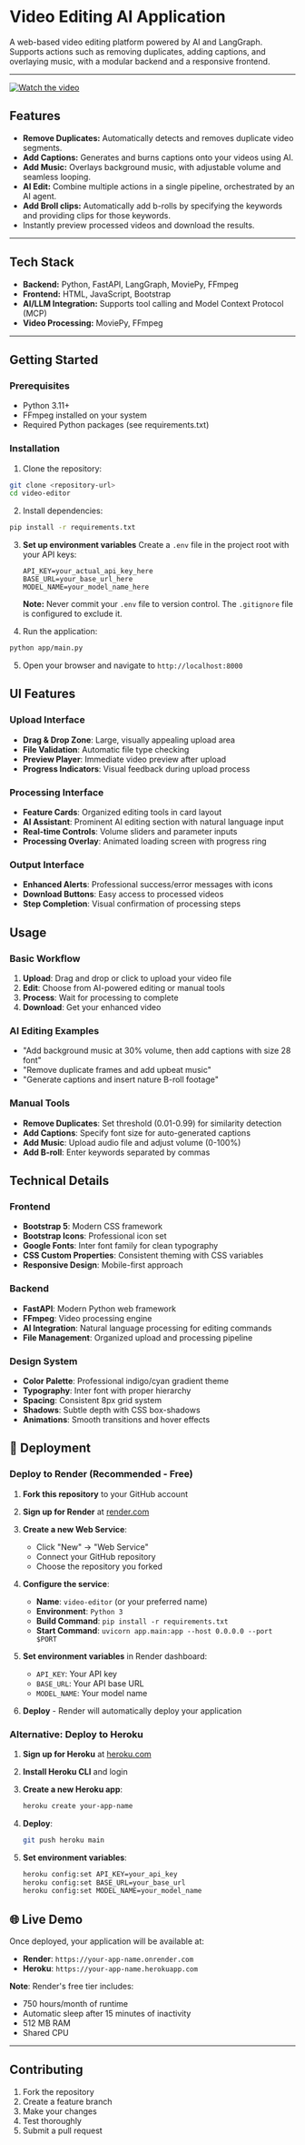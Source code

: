 # Video Editing AI Application

A web-based video editing platform powered by AI and LangGraph.  
Supports actions such as removing duplicates, adding captions, and overlaying music, with a modular backend and a responsive frontend.

---

[![Watch the video](https://img.youtube.com/vi/0Re9DLinMQc/hqdefault.jpg)](https://www.youtube.com/embed/0Re9DLinMQc)


## Features

- **Remove Duplicates:** Automatically detects and removes duplicate video segments.
- **Add Captions:** Generates and burns captions onto your videos using AI.
- **Add Music:** Overlays background music, with adjustable volume and seamless looping.
- **AI Edit:** Combine multiple actions in a single pipeline, orchestrated by an AI agent.
- **Add Broll clips:** Automatically add b-rolls by specifying the keywords and providing clips for those keywords.
- Instantly preview processed videos and download the results.

---

## Tech Stack

- **Backend:** Python, FastAPI, LangGraph, MoviePy, FFmpeg
- **Frontend:** HTML, JavaScript, Bootstrap
- **AI/LLM Integration:** Supports tool calling and Model Context Protocol (MCP)
- **Video Processing:** MoviePy, FFmpeg

---

## Getting Started

### Prerequisites
- Python 3.11+
- FFmpeg installed on your system
- Required Python packages (see requirements.txt)

### Installation

1. Clone the repository:
```bash
git clone <repository-url>
cd video-editor
```

2. Install dependencies:
```bash
pip install -r requirements.txt
```

3. **Set up environment variables**
    Create a `.env` file in the project root with your API keys:
    ```
    API_KEY=your_actual_api_key_here
    BASE_URL=your_base_url_here
    MODEL_NAME=your_model_name_here
    ```
    
    **Note:** Never commit your `.env` file to version control. The `.gitignore` file is configured to exclude it.

4. Run the application:
```bash
python app/main.py
```

5. Open your browser and navigate to `http://localhost:8000`

## UI Features

### Upload Interface
- **Drag & Drop Zone**: Large, visually appealing upload area
- **File Validation**: Automatic file type checking
- **Preview Player**: Immediate video preview after upload
- **Progress Indicators**: Visual feedback during upload process

### Processing Interface
- **Feature Cards**: Organized editing tools in card layout
- **AI Assistant**: Prominent AI editing section with natural language input
- **Real-time Controls**: Volume sliders and parameter inputs
- **Processing Overlay**: Animated loading screen with progress ring

### Output Interface
- **Enhanced Alerts**: Professional success/error messages with icons
- **Download Buttons**: Easy access to processed videos
- **Step Completion**: Visual confirmation of processing steps

## Usage

### Basic Workflow
1. **Upload**: Drag and drop or click to upload your video file
2. **Edit**: Choose from AI-powered editing or manual tools
3. **Process**: Wait for processing to complete
4. **Download**: Get your enhanced video

### AI Editing Examples
- "Add background music at 30% volume, then add captions with size 28 font"
- "Remove duplicate frames and add upbeat music"
- "Generate captions and insert nature B-roll footage"

### Manual Tools
- **Remove Duplicates**: Set threshold (0.01-0.99) for similarity detection
- **Add Captions**: Specify font size for auto-generated captions
- **Add Music**: Upload audio file and adjust volume (0-100%)
- **Add B-roll**: Enter keywords separated by commas

## Technical Details

### Frontend
- **Bootstrap 5**: Modern CSS framework
- **Bootstrap Icons**: Professional icon set
- **Google Fonts**: Inter font family for clean typography
- **CSS Custom Properties**: Consistent theming with CSS variables
- **Responsive Design**: Mobile-first approach

### Backend
- **FastAPI**: Modern Python web framework
- **FFmpeg**: Video processing engine
- **AI Integration**: Natural language processing for editing commands
- **File Management**: Organized upload and processing pipeline

### Design System
- **Color Palette**: Professional indigo/cyan gradient theme
- **Typography**: Inter font with proper hierarchy
- **Spacing**: Consistent 8px grid system
- **Shadows**: Subtle depth with CSS box-shadows
- **Animations**: Smooth transitions and hover effects

## 🚀 Deployment

### Deploy to Render (Recommended - Free)

1. **Fork this repository** to your GitHub account

2. **Sign up for Render** at [render.com](https://render.com)

3. **Create a new Web Service**:
   - Click "New" → "Web Service"
   - Connect your GitHub repository
   - Choose the repository you forked

4. **Configure the service**:
   - **Name**: `video-editor` (or your preferred name)
   - **Environment**: `Python 3`
   - **Build Command**: `pip install -r requirements.txt`
   - **Start Command**: `uvicorn app.main:app --host 0.0.0.0 --port $PORT`

5. **Set environment variables** in Render dashboard:
   - `API_KEY`: Your API key
   - `BASE_URL`: Your API base URL
   - `MODEL_NAME`: Your model name

6. **Deploy** - Render will automatically deploy your application

### Alternative: Deploy to Heroku

1. **Sign up for Heroku** at [heroku.com](https://heroku.com)

2. **Install Heroku CLI** and login

3. **Create a new Heroku app**:
   ```bash
   heroku create your-app-name
   ```

4. **Deploy**:
   ```bash
   git push heroku main
   ```

5. **Set environment variables**:
   ```bash
   heroku config:set API_KEY=your_api_key
   heroku config:set BASE_URL=your_base_url
   heroku config:set MODEL_NAME=your_model_name
   ```

## 🌐 Live Demo

Once deployed, your application will be available at:
- **Render**: `https://your-app-name.onrender.com`
- **Heroku**: `https://your-app-name.herokuapp.com`

**Note**: Render's free tier includes:
- 750 hours/month of runtime
- Automatic sleep after 15 minutes of inactivity
- 512 MB RAM
- Shared CPU

---

## Contributing
1. Fork the repository
2. Create a feature branch
3. Make your changes
4. Test thoroughly
5. Submit a pull request


